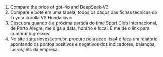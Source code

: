 1. Compare the price of gpt-4o and DeepSeek-V3
1. Compare e bote em uma tabela, todos os dados das fichas tecnicas do Toyota corolla VS Honda civic
1. Descubra quando é a próxima partida do time Sport Club Internacional, de Porto Alegre, me diga a data, horário e local. E me de o link para comprar ingressos.
1. No site statusinvest.com.br, procure pela acao itsa4 e faça um relatório apontando os pontos positivos e negativos dos indicadores, balanços, lucros, etc da empresa.